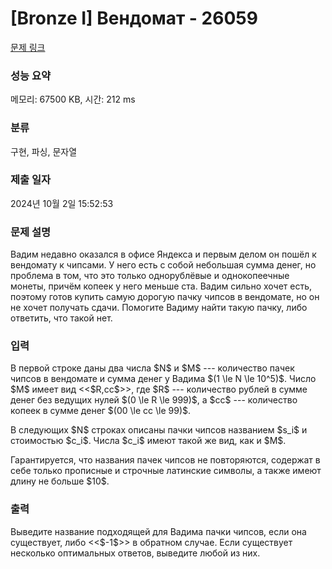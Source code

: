 # [Bronze I] Вендомат - 26059 

[문제 링크](https://www.acmicpc.net/problem/26059) 

### 성능 요약

메모리: 67500 KB, 시간: 212 ms

### 분류

구현, 파싱, 문자열

### 제출 일자

2024년 10월 2일 15:52:53

### 문제 설명

<p>Вадим недавно оказался в офисе Яндекса и первым делом он пошёл к вендомату к чипсами. У него есть с собой небольшая сумма денег, но проблема в том, что это только однорублёвые и однокопеечные монеты, причём копеек у него меньше ста. Вадим сильно хочет есть, поэтому готов купить самую дорогую пачку чипсов в вендомате, но он не хочет получать сдачи. Помогите Вадиму найти такую пачку, либо ответить, что такой нет.</p>

### 입력 

 <p>В первой строке даны два числа $N$ и $M$ --- количество пачек чипсов в вендомате и сумма денег у Вадима $(1 \le N \le 10^5)$. Число $M$ имеет вид <<$R,cc$>>, где $R$ --- количество рублей в сумме денег без ведущих нулей $(0 \le R \le 999)$, а $cc$ --- количество копеек в сумме денег $(00 \le cc \le 99)$.</p>

<p>В следующих $N$ строках описаны пачки чипсов названием $s_i$ и стоимостью $c_i$. Числа $c_i$ имеют такой же вид, как и $M$.</p>

<p>Гарантируется, что названия пачек чипсов не повторяются, содержат в себе только прописные и строчные латинские символы, а также имеют длину не больше $10$.</p>

### 출력 

 <p>Выведите название подходящей для Вадима пачки чипсов, если она существует, либо <<$-1$>> в обратном случае. Если существует несколько оптимальных ответов, выведите любой из них.</p>

